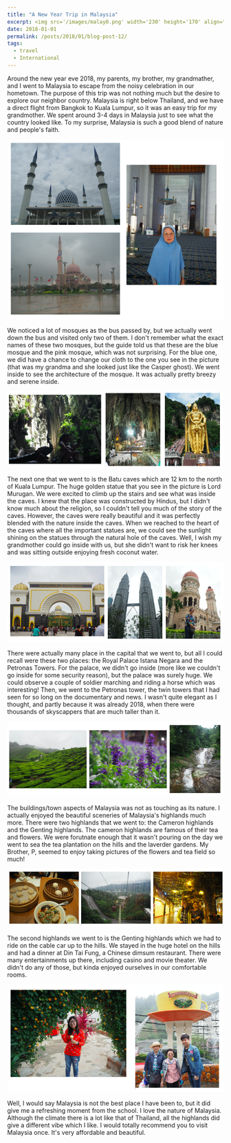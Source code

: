 ```yaml
---
title: "A New Year Trip in Malaysia"
excerpt: <img src='/images/malay0.png' width='230' height='170' align="right" hspace="20"> Around the new year eve 2018, my parents, my brother, my grandmather, and I went to Malaysia to escape from the noisy celebration in our hometown. The purpose of this trip was not nothing much but the desire to explore our neighbor country. Malaysia is right below Thailand, and we have a direct flight from Bangkok to Kuala Lumpur, so it was an easy trip for my grandmother. We spent around 3-4 days in Malaysia just to see what the country looked like. To my surprise, Malaysia is such a good blend of nature and people's faith. 
date: 2018-01-01
permalink: /posts/2018/01/blog-post-12/
tags:
  - travel
  - International
---
```


Around the new year eve 2018, my parents, my brother, my grandmather, and I went to Malaysia to escape from the noisy celebration in our hometown. The purpose of this trip was not nothing much but the desire to explore our neighbor country. Malaysia is right below Thailand, and we have a direct flight from Bangkok to Kuala Lumpur, so it was an easy trip for my grandmother. We spent around 3-4 days in Malaysia just to see what the country looked like. To my surprise, Malaysia is such a good blend of nature and people's faith. 

<p align="center">
  <img src="/images/malay1.png">
</p>

We noticed a lot of mosques as the bus passed by, but we actually went down the bus and visited only two of them. I don't remember what the exact names of these two mosques, but the guide told us that these are the blue mosque and the pink mosque, which was not surprising. For the blue one, we did have a chance to change our cloth to the one you see in the picture (that was my grandma and she looked just like the Casper ghost). We went inside to see the architecture of the mosque. It was actually pretty breezy and serene inside.


<p align="center">
  <img src="/images/malay2.png">
</p>

The next one that we went to is the Batu caves which are 12 km to the north of Kuala Lumpur. The huge golden statue that you see in the picture is Lord Murugan. We were excited to climb up the stairs and see what was inside the caves. I knew that the place was constructed by Hindus, but I didn't know much about the religion, so I couldn't tell you much of the story of the caves. However, the caves were really beautiful and it was perfectly blended with the nature inside the caves. When we reached to the heart of the caves where all the important statues are, we could see the sunlight shining on the statues through the natural hole of the caves. Well, I wish my grandmother could go inside with us, but she didn't want to risk her knees and was sitting outside enjoying fresh coconut water.

<p align="center">
  <img src="/images/malay3.png">
</p>

There were actually many place in the capital that we went to, but all I could recall were these two places: the Royal Palace Istana Negara and the Petronas Towers. For the palace, we didn't go inside (more like we couldn't go inside for some security reason), but the palace was surely huge. We could observe a couple of soldier marching and riding a horse which was interesting! Then, we went to the Petronas tower, the twin towers that I had seen for so long on the documentary and news. I wasn't quite elegant as I thought, and partly because it was already 2018, when there were thousands of skyscappers that are much taller than it. 

<p align="center">
  <img src="/images/malay4.png">
</p>

The buildings/town aspects of Malaysia was not as touching as its nature. I actually enjoyed the beautiful sceneries of Malaysia's highlands much more. There were two highlands that we went to: the Cameron highlands and the Genting highlands. The cameron highlands are famous of their tea and flowers. We were forutnate enough that it wasn't pouring on the day we went to sea the tea plantation on the hills and the laverder gardens. My Brother, P, seemed to enjoy taking pictures of the flowers and tea field so much! 

<p align="center">
  <img src="/images/malay5.png">
</p>

The second highlands we went to is the Genting highlands which we had to ride on the cable car up to the hills. We stayed in the huge hotel on the hills and had a dinner at Din Tai Fung, a Chinese dimsum restaurant. There were many entertainments up there, including casino and movie theater. We didn't do any of those, but kinda enjoyed ourselves in our comfortable rooms. 

<p align="center">
  <img src="/images/malay6.png">
</p>

Well, I would say Malaysia is not the best place I have been to, but it did give me a refreshing moment from the school. I love the nature of Malaysia. Although the climate there is a lot like that of Thailand, all the highlands did give a different vibe which I like. I would totally recommend you to visit Malaysia once. It's very affordable and beautiful.


